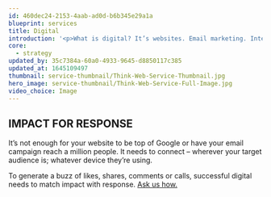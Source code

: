 ```yaml
---
id: 460dec24-2153-4aab-ad0d-b6b345e29a1a
blueprint: services
title: Digital
introduction: '<p>What is digital? It’s websites. Email marketing. Interactive brochures. It’s the clever stuff that gets you in front of your customers with the right message at the right place at the right time. It’s how you engage staff, build customer loyalty and connect with your target audience on their terms.</p>'
core:
  - strategy
updated_by: 35c7384a-60a0-4933-9645-d8850117c385
updated_at: 1645109497
thumbnail: service-thumbnail/Think-Web-Service-Thumbnail.jpg
hero_image: service-thumbnail/Think-Web-Service-Full-Image.jpg
video_choice: Image
---
```

## IMPACT FOR RESPONSE

It’s not enough for your website to be top of Google or have your email campaign reach a million people. It needs to connect – wherever your target audience is; whatever device they’re using.

To generate a buzz of likes, shares, comments or calls, successful digital needs to match impact with response. [Ask us how.](/contact)